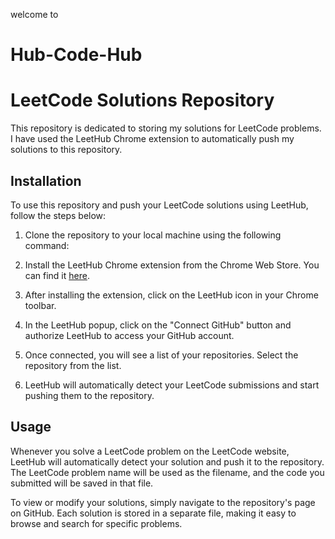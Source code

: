 welcome to
# Hub-Code-Hub
# LeetCode Solutions Repository

This repository is dedicated to storing my solutions for LeetCode problems. I have used the LeetHub Chrome extension to automatically push my solutions to this repository.

## Installation

To use this repository and push your LeetCode solutions using LeetHub, follow the steps below:

1. Clone the repository to your local machine using the following command:

2. Install the LeetHub Chrome extension from the Chrome Web Store. You can find it [here](https://chrome.google.com/webstore/detail/leethub/aciombdipochlnkbpcbgdpjffcfdbggi).

3. After installing the extension, click on the LeetHub icon in your Chrome toolbar.

4. In the LeetHub popup, click on the "Connect GitHub" button and authorize LeetHub to access your GitHub account.

5. Once connected, you will see a list of your repositories. Select the repository from the list.

6. LeetHub will automatically detect your LeetCode submissions and start pushing them to the repository.

## Usage

Whenever you solve a LeetCode problem on the LeetCode website, LeetHub will automatically detect your solution and push it to the repository. The LeetCode problem name will be used as the filename, and the code you submitted will be saved in that file.

To view or modify your solutions, simply navigate to the repository's page on GitHub. Each solution is stored in a separate file, making it easy to browse and search for specific problems.

